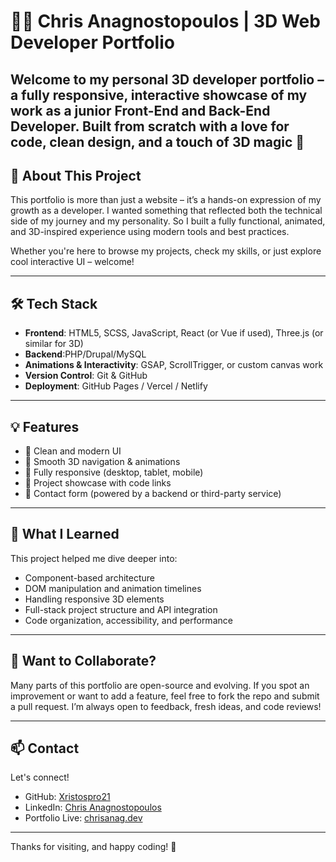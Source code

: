 # 🧑‍💻 Chris Anagnostopoulos | 3D Web Developer Portfolio

Welcome to my personal **3D developer portfolio** – a fully responsive, interactive showcase of my work as a junior Front-End and Back-End Developer. Built from scratch with a love for code, clean design, and a touch of 3D magic 🎯
---

## 🚀 About This Project

This portfolio is more than just a website – it’s a hands-on expression of my growth as a developer. I wanted something that reflected both the technical side of my journey and my personality. So I built a fully functional, animated, and 3D-inspired experience using modern tools and best practices.

Whether you're here to browse my projects, check my skills, or just explore cool interactive UI – welcome!

---

## 🛠️ Tech Stack

- **Frontend**: HTML5, SCSS, JavaScript, React (or Vue if used), Three.js (or similar for 3D)
- **Backend**:PHP/Drupal/MySQL
- **Animations & Interactivity**: GSAP, ScrollTrigger, or custom canvas work
- **Version Control**: Git & GitHub
- **Deployment**: GitHub Pages / Vercel / Netlify

---

## 💡 Features

- 🎨 Clean and modern UI
- 🧭 Smooth 3D navigation & animations
- 📱 Fully responsive (desktop, tablet, mobile)
- 📂 Project showcase with code links
- 📧 Contact form (powered by a backend or third-party service)

---

## 🧠 What I Learned

This project helped me dive deeper into:
- Component-based architecture
- DOM manipulation and animation timelines
- Handling responsive 3D elements
- Full-stack project structure and API integration
- Code organization, accessibility, and performance

---

## 🙌 Want to Collaborate?

Many parts of this portfolio are open-source and evolving. If you spot an improvement or want to add a feature, feel free to fork the repo and submit a pull request. I’m always open to feedback, fresh ideas, and code reviews!

---

## 📫 Contact

Let's connect!

- GitHub: [Xristospro21](https://github.com/Xristospro21)
- LinkedIn: [Chris Anagnostopoulos](#) <!-- add your LinkedIn if you have one -->
- Portfolio Live: [chrisanag.dev]() <!-- or your actual domain when ready -->

---

Thanks for visiting, and happy coding! 🚀
